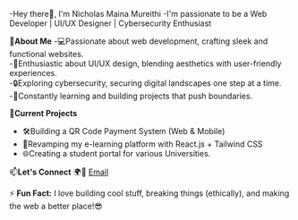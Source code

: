-Hey there👋, I'm Nicholas Maina Mureithi 
-I'm passionate to be a Web Developer | UI/UX Designer | Cybersecurity Enthusiast

🌟**About Me** 
-💻Passionate about web development, crafting sleek and functional websites.  
-🎨Enthusiastic about UI/UX design, blending aesthetics with user-friendly experiences.  
-🔒Exploring cybersecurity, securing digital landscapes one step at a time.  
-🎯Constantly learning and building projects that push boundaries.  

📌**Current Projects**  
- 🛠Building a QR Code Payment System (Web & Mobile)  
- 🎨Revamping my e-learning platform with React.js + Tailwind CSS
- 🌐Creating a student portal for various Universities.  


📫**Let's Connect**
🌍📩 [Email](nicholasmureithi68@email.com)  



⚡ **Fun Fact:** I love building cool stuff, breaking things (ethically), and making the web a better place!😎  

